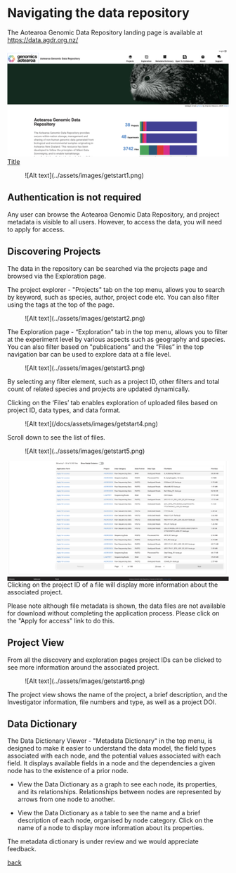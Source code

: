 # Navigating the data repository

The Aotearoa Genomic Data Repository landing page is available at https://data.agdr.org.nz/

![Alt text](../assets/images/getstart1.png) [Title](navigating.md)

<figure markdown>
    ![Alt text](../assets/images/getstart1.png)
</figure>

## Authentication is not required

Any user can browse the Aotearoa Genomic Data Repository, and project metadata is visible to all users. However, to access the data, you will need to apply for access. 

## Discovering Projects

The data in the repository can be searched via the projects page and browsed via the Exploration page.

The project explorer -  "Projects" tab on the top menu, allows you to search by keyword, such as species, author, project code etc. You can also filter using the tags at the top of the page.

<figure markdown>
  ![Alt text](../assets/images/getstart2.png)
</figure>

The Exploration page - “Exploration” tab in the top menu, allows you to filter at the experiment level by various aspects such as geography and species.  You can also filter based on "publications" and the “Files” in the top navigation bar can be used to explore data at a file level.

<figure markdown>
  ![Alt text](../assets/images/getstart3.png)
</figure>

By selecting any filter element, such as a project ID, other filters and total count of related species and projects are updated dynamically. 

Clicking on the ‘Files’ tab enables exploration of uploaded files based on project ID, data types, and data format.

<figure markdown>
  ![Alt text](/docs/assets/images/getstart4.png)
</figure>

Scroll down to see the list of files.

<figure markdown>
  ![Alt text](../assets/images/getstart5.png)
</figure>

<img src="/docs/assets/images/getstart5.png"
     alt="getstart5"
     style="float: left; margin-right: 10px;" />

Clicking on the project ID of a file will display more information about the associated project. 

Please note although file metadata is shown, the data files are not available for download without completing the application process. Please click on the "Apply for access" link to do this.  

## Project View

From all the discovery and exploration pages project IDs can be clicked to see more information around the associated project.

<figure markdown>
  ![Alt text](../assets/images/getstart6.png)
</figure>

The project view shows the name of the project, a brief description, and the Investigator information, file numbers and type, as well as a project DOI.

## Data Dictionary

The Data Dictionary Viewer - "Metadata Dictionary" in the top menu, is designed to make it easier to understand the data model, the field types associated with each node, and the potential values associated with each field. It displays available fields in a node and the dependencies a given node has to the existence of a prior node. 

- View the Data Dictionary as a graph to see each node, its properties, and its relationships.
Relationships between nodes are represented by arrows from one node to another.

- View the Data Dictionary as a table to see the name and a brief description of each node, organised by node category. Click on the name of a node to display more information about its properties.

The metadata dictionary is under review and we would appreciate feedback.

[back](index.md)